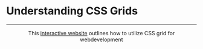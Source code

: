 # Understanding CSS Grids

<hr />

<p align="center">
    This <a href = "https://nervous-snyder-5fcce6.netlify.app/">interactive website</a> outlines how to utilize CSS grid for webdevelopment
</p>
